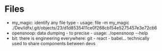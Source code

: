 # Files

- my_magic: identify any file type - usage: file -m my_magic ./Dev/idfx/.git/objects/23/d1d8535411ce0f268cb154e5275457e3e72cb6
- opensnoop: data dumping - to precise - usage: ./opensnoop --help
- bit: there is engineering everywhere: git - react - babel... technically used to share components between devs
